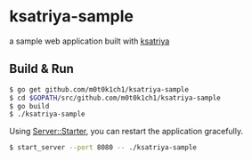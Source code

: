 ksatriya-sample
===============

a sample web application built with [ksatriya](https://github.com/m0t0k1ch1/ksatriya)

## Build & Run

``` sh
$ go get github.com/m0t0k1ch1/ksatriya-sample
$ cd $GOPATH/src/github.com/m0t0k1ch1/ksatriya-sample
$ go build
$ ./ksatriya-sample
```

Using [Server::Starter](http://search.cpan.org/~kazuho/Server-Starter-0.17/lib/Server/Starter.pm), you can restart the application gracefully.

``` sh
$ start_server --port 8080 -- ./ksatriya-sample
```
